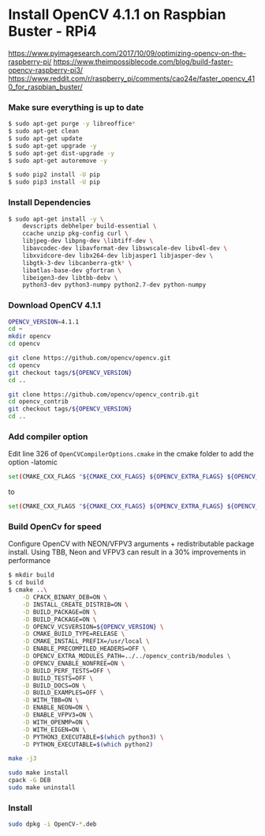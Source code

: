 # Install OpenCV 4.1.1 on Raspbian Buster - RPi4
https://www.pyimagesearch.com/2017/10/09/optimizing-opencv-on-the-raspberry-pi/
https://www.theimpossiblecode.com/blog/build-faster-opencv-raspberry-pi3/
https://www.reddit.com/r/raspberry_pi/comments/cao24e/faster_opencv_410_for_raspbian_buster/

### Make sure everything is up to date
```bash
$ sudo apt-get purge -y libreoffice*
$ sudo apt-get clean
$ sudo apt-get update
$ sudo apt-get upgrade -y
$ sudo apt-get dist-upgrade -y
$ sudo apt-get autoremove -y

$ sudo pip2 install -U pip
$ sudo pip3 install -U pip
```

### Install Dependencies
```bash   
$ sudo apt-get install -y \
    devscripts debhelper build-essential \
    ccache unzip pkg-config curl \
    libjpeg-dev libpng-dev \libtiff-dev \
    libavcodec-dev libavformat-dev libswscale-dev libv4l-dev \
    libxvidcore-dev libx264-dev libjasper1 libjasper-dev \
    libgtk-3-dev libcanberra-gtk* \
    libatlas-base-dev gfortran \
    libeigen3-dev libtbb-debv \
    python3-dev python3-numpy python2.7-dev python-numpy 
```

### Download OpenCV 4.1.1
```bash
OPENCV_VERSION=4.1.1
cd ~
mkdir opencv
cd opencv

git clone https://github.com/opencv/opencv.git
cd opencv
git checkout tags/${OPENCV_VERSION}
cd ..

git clone https://github.com/opencv/opencv_contrib.git
cd opencv_contrib
git checkout tags/${OPENCV_VERSION}
cd ..
```

### Add compiler option
Edit line 326 of `OpenCVCompilerOptions.cmake` in the cmake folder to add the option -latomic

```bash
set(CMAKE_CXX_FLAGS "${CMAKE_CXX_FLAGS} ${OPENCV_EXTRA_FLAGS} ${OPENCV_EXTRA_CXX_FLAGS}")

```
to
```bash
set(CMAKE_CXX_FLAGS "${CMAKE_CXX_FLAGS} ${OPENCV_EXTRA_FLAGS} ${OPENCV_EXTRA_CXX_FLAGS} -latomic")
```

### Build OpenCv for speed
Configure OpenCV with NEON/VFPV3 arguments + redistributable package install. Using TBB, Neon and VFPV3 can result in a 30% improvements in performance

```bash
$ mkdir build
$ cd build
$ cmake ..\
    -D CPACK_BINARY_DEB=ON \
    -D INSTALL_CREATE_DISTRIB=ON \
    -D BUILD_PACKAGE=ON \
    -D BUILD_PACKAGE=ON \
    -D OPENCV_VCSVERSION=${OPENCV_VERSION} \
    -D CMAKE_BUILD_TYPE=RELEASE \
    -D CMAKE_INSTALL_PREFIX=/usr/local \
    -D ENABLE_PRECOMPILED_HEADERS=OFF \
    -D OPENCV_EXTRA_MODULES_PATH=../../opencv_contrib/modules \
    -D OPENCV_ENABLE_NONFREE=ON \
    -D BUILD_PERF_TESTS=OFF \
    -D BUILD_TESTS=OFF \
    -D BUILD_DOCS=ON \
    -D BUILD_EXAMPLES=OFF \
    -D WITH_TBB=ON \
    -D ENABLE_NEON=ON \
    -D ENABLE_VFPV3=ON \
    -D WITH_OPENMP=ON \
    -D WITH_EIGEN=ON \
    -D PYTHON3_EXECUTABLE=$(which python3) \
    -D PYTHON_EXECUTABLE=$(which python2)

make -j3

sudo make install
cpack -G DEB
sudo make uninstall
```

### Install
```bash
sudo dpkg -i OpenCV-*.deb
```
